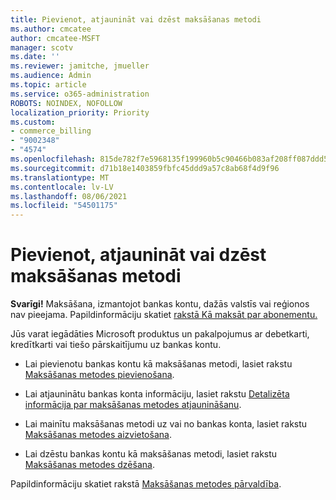 ```yaml
---
title: Pievienot, atjaunināt vai dzēst maksāšanas metodi
ms.author: cmcatee
author: cmcatee-MSFT
manager: scotv
ms.date: ''
ms.reviewer: jamitche, jmueller
ms.audience: Admin
ms.topic: article
ms.service: o365-administration
ROBOTS: NOINDEX, NOFOLLOW
localization_priority: Priority
ms.custom:
- commerce_billing
- "9002348"
- "4574"
ms.openlocfilehash: 815de782f7e5968135f199960b5c90466b083af208ff087ddd5688539c27b592
ms.sourcegitcommit: d71b18e1403859fbfc45ddd9a57c8ab68f4d9f96
ms.translationtype: MT
ms.contentlocale: lv-LV
ms.lasthandoff: 08/06/2021
ms.locfileid: "54501175"
---
```

# <a name="add-update-or-remove-payment-method"></a>Pievienot, atjaunināt vai dzēst maksāšanas metodi

**Svarīgi!** Maksāšana, izmantojot bankas kontu, dažās valstīs vai reģionos nav pieejama. Papildinformāciju skatiet [rakstā Kā maksāt par abonementu.](/microsoft-365/commerce/billing-and-payments/pay-for-your-subscription) 

Jūs varat iegādāties Microsoft produktus un pakalpojumus ar debetkarti, kredītkarti vai tiešo pārskaitījumu uz bankas kontu.

- Lai pievienotu bankas kontu kā maksāšanas metodi, lasiet rakstu [Maksāšanas metodes pievienošana](/microsoft-365/commerce/billing-and-payments/manage-payment-methods#add-a-payment-method).

- Lai atjauninātu bankas konta informāciju, lasiet rakstu [Detalizēta informācija par maksāšanas metodes atjaunināšanu](/microsoft-365/commerce/billing-and-payments/manage-payment-methods#update-payment-method-details).

- Lai mainītu maksāšanas metodi uz vai no bankas konta, lasiet rakstu [Maksāšanas metodes aizvietošana](/microsoft-365/commerce/billing-and-payments/manage-payment-methods#replace-a-payment-method).

- Lai dzēstu bankas kontu kā maksāšanas metodi, lasiet rakstu [Maksāšanas metodes dzēšana](/microsoft-365/commerce/billing-and-payments/manage-payment-methods#delete-a-payment-method).

Papildinformāciju skatiet rakstā [Maksāšanas metodes pārvaldība](/microsoft-365/commerce/billing-and-payments/manage-payment-methods).
